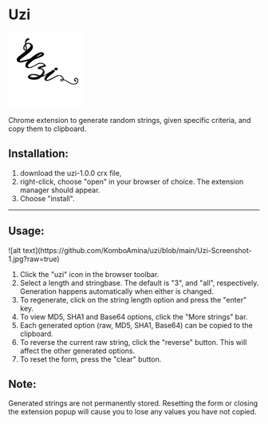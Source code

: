 # Uzi
![alt text](https://github.com/KomboAmina/uzi/blob/main/Uzi%20Logo%20150-01.png?raw=true)
<p>Chrome extension to generate random strings, given specific criteria, and copy them to clipboard.</p>
<h2>Installation:</h2>
<ol>
	<li>download the uzi-1.0.0 crx file, </li>
	<li>right-click, choose "open" in your browser of choice. The extension manager should appear.</li>
	<li>Choose "install".</li>
</ol><hr />

<h2>Usage:</h2>
![alt text](https://github.com/KomboAmina/uzi/blob/main/Uzi-Screenshot-1.jpg?raw=true)
<ol>
	<li>Click the "uzi" icon in the browser toolbar.</li>
	<li>Select a length and stringbase. The default is "3", and "all", respectively. Generation happens automatically when either is changed.</li>
	<li>To regenerate, click on the string length option and press the "enter" key.</li>
	<li>To view MD5, SHA1 and Base64 options, click the "More strings" bar.</li>
	<li>Each generated option (raw, MD5, SHA1, Base64) can be copied to the clipboard.</li>
	<li>To reverse the current raw string, click the "reverse" button. This will affect the other generated options.</li>
	<li>To reset the form, press the "clear" button.</li>
</ol>

<h2>Note:</h2>
<p>Generated strings are not permanently stored. Resetting the form or closing the extension popup will cause you to lose any values you have not copied.</p>

